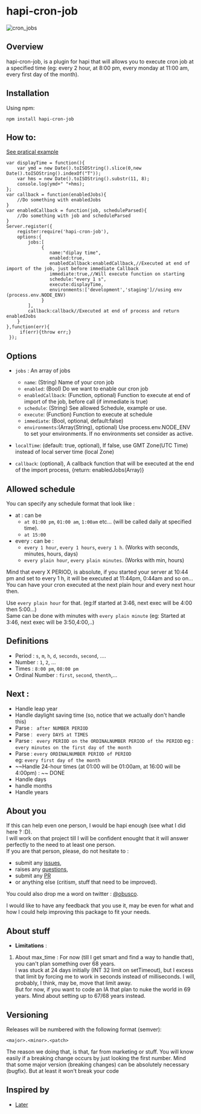 # hapi-cron-job

![cron_jobs](https://cloud.githubusercontent.com/assets/5849920/19414322/1f99f12c-9349-11e6-923a-bbe2f0683d10.jpg)

## Overview

hapi-cron-job, is a plugin for hapi that will allows you to execute cron job at a specified time (eg: every 2 hour, at 8:00 pm, every monday at 11:00 am, every first day of the month).

## Installation
Using npm:

    npm install hapi-cron-job
    
## How to:  
[See pratical example](https://github.com/Alex-Werner/hapi-cron-job/tree/master/example)

```
var displayTime = function(){
    var ymd = new Date().toISOString().slice(0,new Date().toISOString().indexOf("T"));
    var hms = new Date().toISOString().substr(11, 8);
    console.log(ymd+" "+hms);
};
var callback = function(enabledJobs){
    //Do something with enabledJobs
}
var enabledCallback = function(job, scheduleParsed){
    //Do something with job and scheduleParsed
}
Server.register({
    register:require('hapi-cron-job'),
    options:{
        jobs:[
             {
                name:"diplay time",
                enabled:true,
                enabledCallback:enabledCallback,//Executed at end of import of the job, just before immediate Callback
                immediate:true,//Will execute function on starting
                schedule:"every 1 s",
                execute:displayTime,
                environments:['development','staging']//using env (process.env.NODE_ENV)
             }
        ],
        callback:callback//Executed at end of process and return enabledJobs
    }
},function(err){
     if(err){throw err;}
 });
```

## Options 

* ```jobs``` : An array of jobs
    * ```name```: (String) Name of your cron job
    * ```enabled```: (Bool) Do we want to enable our cron job
    * ```enabledCallback```: (Function, optional) Function to execute at end of import of the job, before call (if immediate is true)
    * ```schedule```: (String) See allowed Schedule, example or use.
    * ```execute```: (Function) Function to execute at schedule
    * ```immediate```: (Bool, optional, default:false)
    * ```environments```:(Array(String), optional) Use process.env.NODE_ENV to set your environments. If no environments set consider as active.
    
* ```localTime```: (default: true, optional), If false, use GMT Zone(UTC Time) instead of local server time (local Zone)
* ```callback```: (optional), A callback function that will be executed at the end of the import process, {return: enabledJobs(Array)}

## Allowed schedule
 
You can specify any schedule format that look like : 

- at : can be 
    * ```at 01:00 pm```, ```01:00 am```, ```1:00am``` etc... (will be called daily at specified time).
    * ```at 15:00```
- every : can be :
    * ```every 1 hour```, ```every 1 hours```, ```every 1 h```. (Works with seconds, minutes, hours, days)
    * ```every plain hour```, ```every plain minutes```. (Works with min, hours)

Mind that every X PERIOD, is absolute, if you started your server at 10:44 pm and set to every 1 h, it will be executed at 11:44pm, 0:44am and so on...  
You can have your cron executed at the next plain hour and every next hour then.  
  
Use ```every plain hour``` for that. (eg:If started at 3:46, next exec will be 4:00 then 5:00...)  
Same can be done with minutes with ```every plain minute``` (eg: Started at 3:46, next exec will be 3:50,4:00,..)  

    
## Definitions 

- Period : ```s```, ```m```, ```h```, ```d```, ```seconds```, ```second```, ....
- Number : ```1```, ```2```, ...
- Times : ```8:00 pm```, ```08:00 pm```
- Ordinal Number : ```first```, ```second```, ```thenth```,...

## Next : 

- Handle leap year
- Handle daylight saving time (so, notice that we actually don't handle this)
- Parse : ``` after NUMBER PERIOD```
- Parse : ``` every DAYS at TIMES```
- Parse : ``` every PERIOD on the ORDINALNUMBER PERIOD of the PERIOD``` 
eg : ```every minutes on the first day of the month```
- Parse : ```every ORDINALNUMBER PERIOD of PERIOD```   
eg: ```every first day of the month```  
- ~~Handle 24-hour times (at 01:00 will be 01:00am, at 16:00 will be 4:00pm) : ~~ DONE
- Handle days
- handle months
- Handle years

## About you 

If this can help even one person, I would be hapi enough (see what I did here ? :D).   
I will work on that project till I will be confident enought that it will answer perfectly to the need to at least one person.  
If you are that person, please, do not hesitate to : 

- submit any [issues](https://github.com/Alex-Werner/hapi-cron-job/issues),
- raises any [questions](https://github.com/Alex-Werner/hapi-cron-job/issues),
- submit any [PR](https://github.com/Alex-Werner/hapi-cron-job/pulls)
- or anything else (critism, stuff that need to be improved).


You could also drop me a word on twitter : [@obusco](https://twitter.com/obusco).  

I would like to have any feedback that you use it, may be even for what and how I could help improving this package to fit your needs.  

## About stuff

* **Limitations** :  
1) About max_time : For now (till I get smart and find a way to handle that), you can't plan something over 68 years.   
I was stuck at 24 days initially (INT 32 limit on setTimeout), but I excess that limit by forcing me to work in seconds instead of milliseconds. 
I will, probably, I think, may be, move that limit away.  
But for now, if you want to code an IA that plan to nuke the world in 69 years. Mind about setting up to 67/68 years instead.  

## Versioning  

Releases will be numbered with the following format (semver):

`<major>.<minor>.<patch>`

The reason we doing that, is that, far from marketing or stuff. You will know easily if a breaking change occurs by
just looking the first number. Mind that some major version (breaking changes) can be absolutely necessary (bugfix). 
But at least it won't break your code  

## Inspired by 
 - [Later](http://bunkat.github.io/later/)